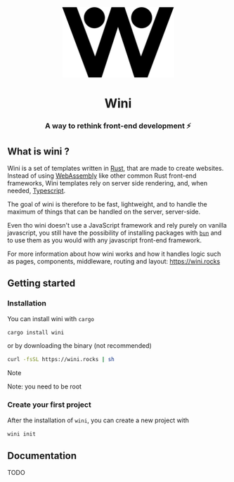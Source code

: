 <div align="center">

<img alt="Wini logo" src="./assets/wini.svg" height="160"/>

# Wini

### A way to rethink front-end development ⚡

</div>

## What is wini ?

Wini is a set of templates written in [Rust](https://www.rust-lang.org/), that are made to create websites. Instead of using [WebAssembly](https://webassembly.org/) like other common Rust front-end frameworks, Wini templates rely on server side rendering, and, when needed, [Typescript](https://www.typescriptlang.org/).

The goal of wini is therefore to be fast, lightweight, and to handle the maximum of things that can be handled on the server, server-side.

Even tho wini doesn't use a JavaScript framework and rely purely on vanilla javascript, you still have the possibility of installing packages with [`bun`](https://bun.sh) and to use them as you would with any javascript front-end framework.

For more information about how wini works and how it handles logic such as pages, components, middleware, routing and layout: <https://wini.rocks>


## Getting started

### Installation

You can install wini with `cargo`

```sh
cargo install wini
```

or by downloading the binary (not recommended)

```sh
curl -fsSL https://wini.rocks | sh
```

> [!NOTE]
> Note: you need to be root

### Create your first project

After the installation of `wini`, you can create a new project with

```sh
wini init
```

## Documentation

TODO
